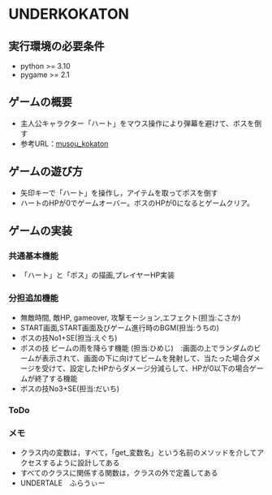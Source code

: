 # UNDERKOKATON

## 実行環境の必要条件
* python >= 3.10
* pygame >= 2.1

## ゲームの概要
* 主人公キャラクター「ハート」をマウス操作により弾幕を避けて、ボスを倒す
* 参考URL：[musou_kokaton](https://service.cloud.teu.ac.jp/moodle_epyc/course/view.php?id=20486)

## ゲームの遊び方
* 矢印キーで「ハート」を操作し，アイテムを取ってボスを倒す
* ハートのHPが0でゲームオーバー。ボスのHPが0になるとゲームクリア。

## ゲームの実装
### 共通基本機能
* 「ハート」と「ボス」の描画,プレイヤーHP実装

### 分担追加機能
* 無敵時間, 敵HP, gameover, 攻撃モーション,エフェクト(担当:こさか)
* START画面,START画面及びゲーム進行時のBGM(担当:うちの)
* ボスの技No1+SE(担当:えぐち)
* ボスの技 ビームの雨を降らす機能 (担当:ひめじ)　:画面の上でランダムのビームが表示されて、画面の下に向けてビームを発射して、当たった場合ダメージを受けて、設定したHPからダメージ分減らして、HPが0以下の場合ゲームが終了する機能 
* ボスの技No3+SE(担当:だいち)


### ToDo

### メモ
* クラス内の変数は，すべて，「get_変数名」という名前のメソッドを介してアクセスするように設計してある
* すべてのクラスに関係する関数は，クラスの外で定義してある
* UNDERTALE　ふらうぃー
